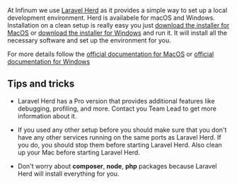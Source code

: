 At Infinum we use [Laravel Herd](https://herd.laravel.com/) as it provides a simple way to set up a local development environment. Herd is availabele for macOS and Windows.  Installation on a clean setup is really easy you just [download the installer for MacOS](https://herd.laravel.com/docs/1/getting-started/installation) or [download the installer for Windows](https://herd.laravel.com/docs/windows/1/getting-started/installation) and run it. It will install all the necessary software and set up the environment for you.

For more details follow the [official documentation for MacOS](https://herd.laravel.com/docs/1/getting-started/about-herd) or [official documentation for Windows](https://herd.laravel.com/docs/windows/1/getting-started/about-herd)

## Tips and tricks

- Laravel Herd has a Pro version that provides additional features like debugging, profiling, and more. Contact you Team Lead to get more information about it.

- If you used any other setup before you should make sure that you don't have any other services running on the same ports as Laravel Herd. If you do, you should stop them before starting Laravel Herd. Also clean up your Mac before starting Laravel Herd.

- Don't worry about __composer__, __node__, __php__ packages because Laravel Herd will install everything for you.
